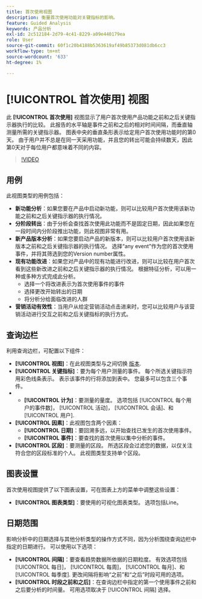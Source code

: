 ```yaml
---
title: 首次使用视图
description: 衡量首次使用功能对关键指标的影响。
feature: Guided Analysis
keywords: 产品分析
exl-id: 2c512184-2d79-4c41-8229-a09e440179ea
role: User
source-git-commit: 60f1c20b4188b5363619af49b85373d081db6cc3
workflow-type: tm+mt
source-wordcount: '633'
ht-degree: 1%

---
```


# [!UICONTROL 首次使用] 视图

此 **[!UICONTROL 首次使用]** 视图显示了用户首次使用产品功能之前和之后关键指示器执行的比较。 此报告的水平轴是事件之前和之后的相对时间间隔，而垂直轴测量所需的关键指示器。 图表中央的垂直条形表示给定用户首次使用功能时的第0天。 由于用户并不总是在同一天采用功能，并且您的转出可能会持续数天，因此第0天对于每位用户都意味着不同的内容。

>[!VIDEO](https://video.tv.adobe.com/v/3421661/?learn=on)

## 用例

此视图类型的用例包括：

* **新功能分析**：如果您要在产品中启动新功能，则可以比较用户首次使用该新功能之前和之后关键指示器的执行情况。
* **分阶段转出**：由于分析会查找首次使用此功能而不是固定日期，因此如果您在一段时间内分阶段推出功能，则此视图非常有用。
* **新产品版本分析**：如果您要启动产品的新版本，则可以比较用户首次使用该新版本之前和之后关键指示器的执行情况。 选择“any event”作为您的首次使用事件，并将其筛选到您的Version number属性。
* **现有功能改进**：如果您对产品中的现有功能进行改进，则可以比较在用户首次看到这些新改进之前和之后关键指示器的执行情况。 根据特征分析，可以用一种或多种方式完成此分析。
   * 选择一个将改进表示为首次使用事件的事件
   * 选择更改开始转出的日期
   * 将分析分给面临改进的人群
* **营销活动有效性**：当用户从给定营销活动点击进来时，您可以比较用户与该营销活动进行交互之前和之后关键指标的执行方式。

## 查询边栏

利用查询边栏，可配置以下组件：

* **[!UICONTROL 视图]**：在此视图类型与之间切换 [版本](release.md).
* **[!UICONTROL 关键指标]**：要为每个用户测量的事件。 每个所选关键指示符用彩色线条表示。 表示该事件的行将添加到表中。 您最多可以包含三个事件。
* 
   * **[!UICONTROL 计为]**：要测量的量度。 选项包括 [!UICONTROL 每个用户的事件数]， [!UICONTROL 活动]， [!UICONTROL 会话]、和 [!UICONTROL 用户].
* **[!UICONTROL 因素]**：此视图包含两个因素：
   * **[!UICONTROL 日期]**：要回溯多远，以开始查找已发生的首次使用事件。
   * **[!UICONTROL 事件]**：要查找的首次使用以集中分析的事件。
* **[!UICONTROL 区段]**：要测量的区段。 所选区段会过滤您的数据，以仅关注符合您的区段标准的个人。 此视图类型支持单个区段。

## 图表设置

首次使用视图提供了以下图表设置，可在图表上方的菜单中调整这些设置：

* **[!UICONTROL 图表类型]**：要使用的可视化图表类型。 选项包括Line。

## 日期范围

影响分析中的日期选择与其他分析类型的操作方式不同，因为分析围绕查询边栏中指定的日期进行。 可以使用以下选项：

* **[!UICONTROL 间隔]**：要查看趋势数据所依据的日期粒度。 有效选项包括 [!UICONTROL 每日]， [!UICONTROL 每周]， [!UICONTROL 每月]、和 [!UICONTROL 每季度]. 更改间隔将影响“之前”和“之后”时段可用的选项。
* **[!UICONTROL 时段之前和之后]**：在查询边栏中指定的第一个使用事件之前和之后要分析的时间量。 可用选项取决于 [!UICONTROL 间隔] 选择。
